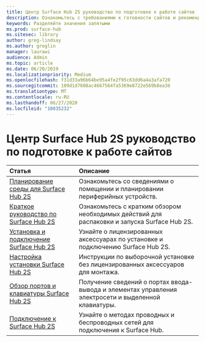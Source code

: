 ```yaml
---
title: Центр Surface Hub 2S руководство по подготовке к работе сайтов
description: Ознакомьтесь с требованиями к готовности сайтов и рекомендациями для Surface Hub 2S.
keywords: Разделяйте значения запятыми
ms.prod: surface-hub
ms.sitesec: library
author: greg-lindsay
ms.author: greglin
manager: laurawi
audience: Admin
ms.topic: article
ms.date: 06/20/2019
ms.localizationpriority: Medium
ms.openlocfilehash: f31d33a96b64be95a4fe2f95c63dd6a4a3afa720
ms.sourcegitcommit: 109d1d7608ac4667564fa5369e8722e569b8ea36
ms.translationtype: MT
ms.contentlocale: ru-RU
ms.lasthandoff: 06/27/2020
ms.locfileid: "10835232"
---
```

# Центр Surface Hub 2S руководство по подготовке к работе сайтов

|**Статья**|**Описание**|
|:-------|:-------|
| [Планирование среды для Surface Hub 2S](surface-hub-2s-site-planning.md) | Ознакомьтесь со сведениями о помещении и планировании периферийных устройств. |
| [Краткое руководство по Surface Hub 2S](surface-hub-2s-quick-start.md) | Ознакомьтесь с кратким обзором необходимых действий для распаковки и запуска Surface Hub 2S. |
| [Установка и подключение Surface Hub 2S](surface-hub-2s-install-mount.md) | Узнайте о лицензированных аксессуарах по установке и подключению Surface Hub 2S. |
| [Настройка установки Surface Hub 2S](surface-hub-2s-custom-install.md) | Инструкции по выборочной установке без лицензированных аксессуаров для монтажа.|
| [Обзор портов и клавиатуры Surface Hub 2S](surface-hub-2s-port-keypad-overview.md) | Получение сведений о портах ввода-вывода и элементах управления электросети и выделенной клавиатуры. |
| [Подключение к Surface Hub 2S](surface-hub-2s-connect.md) | Узнайте о методах проводных и беспроводных сетей для подключения к Surface Hub.|
